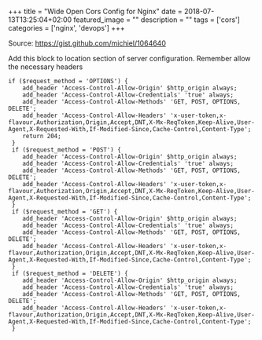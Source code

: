 +++
title =  "Wide Open Cors Config for Nginx"
date = 2018-07-13T13:25:04+02:00
featured_image = ""
description = ""
tags = ['cors']
categories = ['nginx', 'devops']
+++

<!--more-->

Source: https://gist.github.com/michiel/1064640

Add this block to location section of server configuration.
Remember allow the necessary headers

    if ($request_method = 'OPTIONS') {
        add_header 'Access-Control-Allow-Origin' $http_origin always;
        add_header 'Access-Control-Allow-Credentials' 'true' always;
        add_header 'Access-Control-Allow-Methods' 'GET, POST, OPTIONS, DELETE';
        add_header 'Access-Control-Allow-Headers' 'x-user-token,x-flavour,Authorization,Origin,Accept,DNT,X-Mx-ReqToken,Keep-Alive,User-Agent,X-Requested-With,If-Modified-Since,Cache-Control,Content-Type';
        return 204;
     }
     if ($request_method = 'POST') {
        add_header 'Access-Control-Allow-Origin' $http_origin always;
        add_header 'Access-Control-Allow-Credentials' 'true' always;
        add_header 'Access-Control-Allow-Methods' 'GET, POST, OPTIONS, DELETE';
        add_header 'Access-Control-Allow-Headers' 'x-user-token,x-flavour,Authorization,Origin,Accept,DNT,X-Mx-ReqToken,Keep-Alive,User-Agent,X-Requested-With,If-Modified-Since,Cache-Control,Content-Type';
     }
     if ($request_method = 'GET') {
        add_header 'Access-Control-Allow-Origin' $http_origin always;
        add_header 'Access-Control-Allow-Credentials' 'true' always;
        add_header 'Access-Control-Allow-Methods' 'GET, POST, OPTIONS, DELETE';
        add_header 'Access-Control-Allow-Headers' 'x-user-token,x-flavour,Authorization,Origin,Accept,DNT,X-Mx-ReqToken,Keep-Alive,User-Agent,X-Requested-With,If-Modified-Since,Cache-Control,Content-Type';
     }
     if ($request_method = 'DELETE') {
        add_header 'Access-Control-Allow-Origin' $http_origin always;
        add_header 'Access-Control-Allow-Credentials' 'true' always;
        add_header 'Access-Control-Allow-Methods' 'GET, POST, OPTIONS, DELETE';
        add_header 'Access-Control-Allow-Headers' 'x-user-token,x-flavour,Authorization,Origin,Accept,DNT,X-Mx-ReqToken,Keep-Alive,User-Agent,X-Requested-With,If-Modified-Since,Cache-Control,Content-Type';
     }
